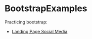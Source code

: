 # BootstrapExamples

Practicing bootstrap:
 - [Landing Page Social Media](./1.%20Landing%20Page%20Social%20Medias)
